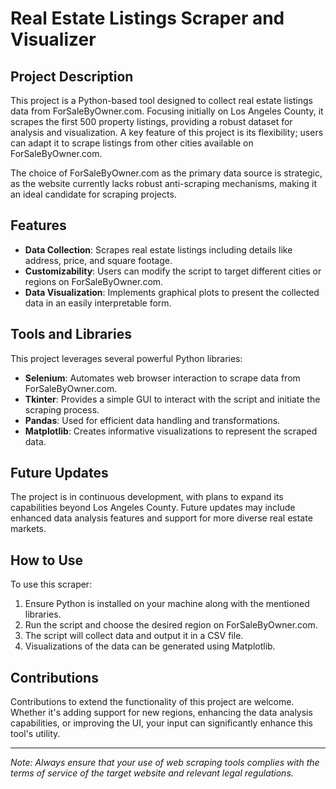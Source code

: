 # Real Estate Listings Scraper and Visualizer

## Project Description
This project is a Python-based tool designed to collect real estate listings data from ForSaleByOwner.com. Focusing initially on Los Angeles County, it scrapes the first 500 property listings, providing a robust dataset for analysis and visualization. A key feature of this project is its flexibility; users can adapt it to scrape listings from other cities available on ForSaleByOwner.com.

The choice of ForSaleByOwner.com as the primary data source is strategic, as the website currently lacks robust anti-scraping mechanisms, making it an ideal candidate for scraping projects.

## Features
- **Data Collection**: Scrapes real estate listings including details like address, price, and square footage.
- **Customizability**: Users can modify the script to target different cities or regions on ForSaleByOwner.com.
- **Data Visualization**: Implements graphical plots to present the collected data in an easily interpretable form.

## Tools and Libraries
This project leverages several powerful Python libraries:
- **Selenium**: Automates web browser interaction to scrape data from ForSaleByOwner.com.
- **Tkinter**: Provides a simple GUI to interact with the script and initiate the scraping process.
- **Pandas**: Used for efficient data handling and transformations.
- **Matplotlib**: Creates informative visualizations to represent the scraped data.

## Future Updates
The project is in continuous development, with plans to expand its capabilities beyond Los Angeles County. Future updates may include enhanced data analysis features and support for more diverse real estate markets.

## How to Use
To use this scraper:
1. Ensure Python is installed on your machine along with the mentioned libraries.
2. Run the script and choose the desired region on ForSaleByOwner.com.
3. The script will collect data and output it in a CSV file.
4. Visualizations of the data can be generated using Matplotlib.

## Contributions
Contributions to extend the functionality of this project are welcome. Whether it's adding support for new regions, enhancing the data analysis capabilities, or improving the UI, your input can significantly enhance this tool's utility.

---

*Note: Always ensure that your use of web scraping tools complies with the terms of service of the target website and relevant legal regulations.*
